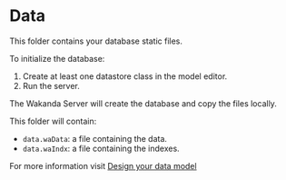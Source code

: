 # Data

This folder contains your database static files.

To initialize the database:

1. Create at least one datastore class in the model editor.
2. Run the server.

The Wakanda Server will create the database and copy the files locally.

This folder will contain:

- `data.waData`: a file containing the data.
- `data.waIndx`: a file containing the indexes.

For more information visit [Design your data model](https://wakanda.github.io/get-started/populate-database.html)